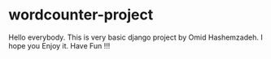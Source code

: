 # wordcounter-project

Hello everybody.
This is very basic django project by Omid Hashemzadeh.
I hope you Enjoy it.
Have Fun !!!